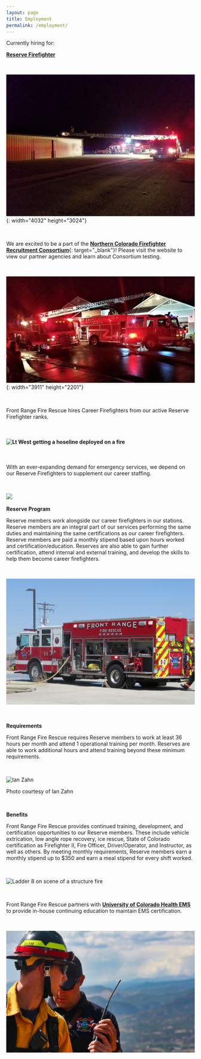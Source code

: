 ```yaml
---
layout: page
title: Employment
permalink: /employment/
---
```


Currently hiring for:

[**Reserve Firefighter**](/reserve/)

&nbsp;

![](/uploads/20190413-230043.jpg "Engine 2 and Ladder 8 investigate a reported commercial structure fire"){: width="4032" height="3024"}

&nbsp;

We are excited to be a part of the [**Northern Colorado Firefighter Recruitment Consortium**](https://www.ncfrc.org){: target="_blank"}\! Please visit the website to view our partner agencies and learn about Consortium testing.

&nbsp;

![](/uploads/20190707-211954.jpg "Ladder 8 and Engine 2 on a working attic fire"){: width="3911" height="2201"}

&nbsp;

Front Range Fire Rescue hires Career Firefighters from our active Reserve Firefighter ranks.

&nbsp;

#### ![](/uploads/img-8930.jpg "Lt West getting a hoseline deployed on a fire")

&nbsp;

With an ever-expanding demand for emergency services, we depend on our Reserve Firefighters to supplement our career staffing.

&nbsp;

![](/uploads/img-0083-1.jpg)

**Reserve Program**

Reserve members work alongside our career firefighters in our stations. Reserve members are an integral part of our services performing the same duties and maintaining the same certifications as our career firefighters. Reserve members are paid a monthly stipend based upon hours worked and certification/education. Reserves are also able to gain further certification, attend internal and external training, and develop the skills to help them become career firefighters.

&nbsp;

![](/uploads/img-0034.JPG "Engine 2 at live fire training")

&nbsp;

**Requirements**

Front Range Fire Rescue requires Reserve members to work at least 36 hours per month and attend 1 operational training per month. Reserves are able to work additional hours and attend training beyond these minimum requirements.

&nbsp;

![Ian Zahn](/uploads/copy-of-wm-9225.jpg "Engine 1 and LFRA Tower 6 working a traffic accident. Photo courtesy of Ian Zahn")

Photo courtesy of Ian Zahn

&nbsp;

**Benefits**

Front Range Fire Rescue provides continued training, development, and certification opportunities to our Reserve members. These include vehicle extrication, low angle rope recovery, ice rescue, State of Colorado certification as Firefighter II, Fire Officer, Driver/Operator, and Instructor, as well as others. By meeting monthly requirements, Reserve members earn a monthly stipend up to $350 and earn a meal stipend for every shift worked.

&nbsp;

![](/uploads/img-1098.jpg "Ladder 8 on scene of a structure fire")

&nbsp;

Front Range Fire Rescue partners with **[University of Colorado Health EMS](https://www.uchealth.org/services/emergency-care/northern-colorado-emergency-medical-services/)** to provide in-house continuing education to maintain EMS certification.

&nbsp;

![](/uploads/img-2253.jpg "Engineer Beam and Battalion Chief Doyon on a wildland fire")